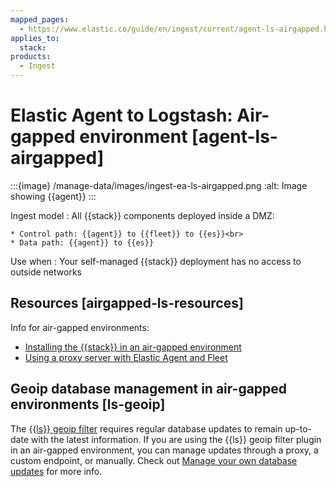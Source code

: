 ```yaml
---
mapped_pages:
  - https://www.elastic.co/guide/en/ingest/current/agent-ls-airgapped.html
applies_to:
  stack:
products:
  - Ingest
---
```


# Elastic Agent to Logstash: Air-gapped environment [agent-ls-airgapped]

:::{image} /manage-data/images/ingest-ea-ls-airgapped.png
:alt: Image showing {{agent}}
:::

Ingest model
:   All {{stack}} components deployed inside a DMZ:

    * Control path: {{agent}} to {{fleet}} to {{es}}<br>
    * Data path: {{agent}} to {{es}}


Use when
:   Your self-managed {{stack}} deployment has no access to outside networks


## Resources [airgapped-ls-resources]

Info for air-gapped environments:

* [Installing the {{stack}} in an air-gapped environment](../../../deploy-manage/deploy/cloud-enterprise/air-gapped-install.md)
* [Using a proxy server with Elastic Agent and Fleet](/reference/fleet/fleet-agent-proxy-support.md)


## Geoip database management in air-gapped environments [ls-geoip]

The [{{ls}} geoip filter](logstash-docs-md://lsr/plugins-filters-geoip.md) requires regular database updates to remain up-to-date with the latest information. If you are using the {{ls}} geoip filter plugin in an air-gapped environment, you can manage updates through a proxy, a custom endpoint, or manually. Check out [Manage your own database updates](logstash-docs-md://lsr/plugins-filters-geoip.md#plugins-filters-geoip-manage_update) for more info.

